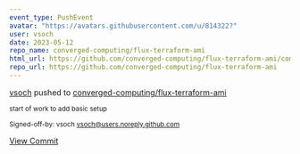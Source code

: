 ```yaml
---
event_type: PushEvent
avatar: "https://avatars.githubusercontent.com/u/814322?"
user: vsoch
date: 2023-05-12
repo_name: converged-computing/flux-terraform-ami
html_url: https://github.com/converged-computing/flux-terraform-ami/commit/2a05684c5af0f771db717696938696dfd370db8a
repo_url: https://github.com/converged-computing/flux-terraform-ami
---
```


<a href='https://github.com/vsoch' target='_blank'>vsoch</a> pushed to <a href='https://github.com/converged-computing/flux-terraform-ami' target='_blank'>converged-computing/flux-terraform-ami</a>

<small>start of work to add basic setup

Signed-off-by: vsoch <vsoch@users.noreply.github.com></small>

<a href='https://github.com/converged-computing/flux-terraform-ami/commit/2a05684c5af0f771db717696938696dfd370db8a' target='_blank'>View Commit</a>